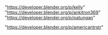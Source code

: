 "https://developer.blender.org/p/kelly"
"https://developer.blender.org/p/ankitron369"
"https://developer.blender.org/p/patungan"
 
"https://developer.blender.org/p/americantrstr"
 
